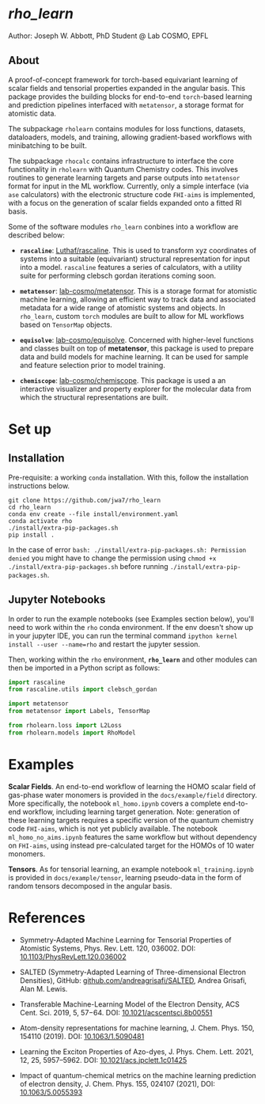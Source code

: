 # _rho\_learn_

Author: Joseph W. Abbott, PhD Student @ Lab COSMO, EPFL



## About

A proof-of-concept framework for torch-based equivariant learning of scalar
fields and tensorial properties expanded in the angular basis. This package
provides the building blocks for end-to-end `torch`-based learning and
prediction pipelines interfaced with `metatensor`, a storage format for
atomistic data. 

The subpackage `rholearn` contains modules for loss functions, datasets,
dataloaders, models, and training, allowing gradient-based workflows with
minibatching to be built. 

The subpackage `rhocalc` contains infrastructure to interface the core
functionality in `rholearn` with Quantum Chemistry codes. This involves routines
to generate learning targets and parse outputs into `metatensor` format for
input in the ML workflow. Currently, only a simple interface (via `ase`
calculators) with the electronic structure code `FHI-aims` is implemented, with
a focus on the generation of scalar fields expanded onto a fitted RI basis.


Some of the software modules `rho_learn` conbines into a workflow are described
below:

* **``rascaline``**: [Luthaf/rascaline](https://github.com/Luthaf/rascaline).
  This is used to transform xyz coordinates of systems into a suitable
  (equivariant) structural representation for input into a model. `rascaline`
  features a series of calculators, with a utility suite for performing clebsch
  gordan iterations coming soon.


* **``metatensor``**:
  [lab-cosmo/metatensor](https://github.com/lab-cosmo/metatensor). This is a
  storage format for atomistic machine learning, allowing an efficient way to
  track data and associated metadata for a wide range of atomistic systems and
  objects. In `rho_learn`, custom `torch` modules are built to allow for ML
  workflows based on `TensorMap` objects.


* **``equisolve``**:
  [lab-cosmo/equisolve](https://github.com/lab-cosmo/equisolve). Concerned with
  higher-level functions and classes built on top of **metatensor**, this
  package is used to prepare data and build models for machine learning. It can be
  used for sample and feature selection prior to model training.


* **``chemiscope``**:
  [lab-cosmo/chemiscope](https://github.com/lab-cosmo/chemiscope). This package
  is used a an interactive visualizer and property explorer for the molecular
  data from which the structural representations are built.


# Set up

## Installation

Pre-requisite: a working `conda` installation. With this, follow the
installation instructions below.

```
git clone https://github.com/jwa7/rho_learn
cd rho_learn
conda env create --file install/environment.yaml
conda activate rho
./install/extra-pip-packages.sh
pip install .
```

In the case of error `bash: ./install/extra-pip-packages.sh: Permission denied` you
might have to change the permission using 
`chmod +x ./install/extra-pip-packages.sh` before running `./install/extra-pip-packages.sh`.

## Jupyter Notebooks

In order to run the example notebooks (see Examples section below), you'll need
to work within the ``rho`` conda environment. If the env doesn't show up in your
jupyter IDE, you can run the terminal command ``ipython kernel install --user
--name=rho`` and restart the jupyter session.

Then, working within the ``rho`` environment, **``rho_learn``** and other modules
can then be imported in a Python script as follows:

```py
import rascaline
from rascaline.utils import clebsch_gordan

import metatensor
from metatensor import Labels, TensorMap

from rholearn.loss import L2Loss
from rholearn.models import RhoModel
```


# Examples

**Scalar Fields**. An end-to-end workflow of learning the HOMO scalar field of gas-phase water
monomers is provided in the `docs/example/field` directory. More specifically,
the notebook `ml_homo.ipynb` covers a complete end-to-end workflow, including
learning target generation. Note: generation of these learning targets requires
a specific version of the quantum chemistry code `FHI-aims`, which is not yet
publicly available. The notebook `ml_homo_no_aims.ipynb` features the same
workflow but without dependency on `FHI-aims`, using instead pre-calculated
target for the HOMOs of 10 water monomers.

**Tensors**. As for tensorial learning, an example notebook `ml_training.ipynb` is
provided in `docs/example/tensor`, learning pseudo-data in the form of random
tensors decomposed in the angular basis.


# References

* Symmetry-Adapted Machine Learning for Tensorial Properties of Atomistic
  Systems, Phys. Rev. Lett. 120, 036002. DOI:
  [10.1103/PhysRevLett.120.036002](https://doi.org/10.1103/PhysRevLett.120.036002)

* SALTED (Symmetry-Adapted Learning of Three-dimensional Electron Densities),
  GitHub:
  [github.com/andreagrisafi/SALTED](https://github.com/andreagrisafi/SALTED/),
  Andrea Grisafi, Alan M. Lewis.

* Transferable Machine-Learning Model of the Electron Density, ACS Cent. Sci.
  2019, 5, 57−64. DOI:
  [10.1021/acscentsci.8b00551](https://doi.org/10.1021/acscentsci.8b00551)

* Atom-density representations for machine learning, J. Chem. Phys. 150, 154110
  (2019). DOI: [10.1063/1.5090481](https://doi.org/10.1063/1.5090481)

* Learning the Exciton Properties of Azo-dyes, J. Phys. Chem. Lett. 2021, 12,
  25, 5957–5962. DOI:
  [10.1021/acs.jpclett.1c01425](https://doi.org/10.1021/acs.jpclett.1c01425)
  
* Impact of quantum-chemical metrics on the machine learning prediction of
  electron density, J. Chem. Phys. 155, 024107 (2021), DOI:
  [10.1063/5.0055393](https://doi.org/10.1063/5.0055393)
